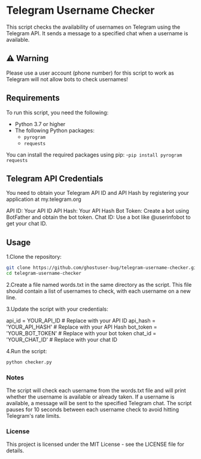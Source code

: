 # Telegram Username Checker

This script checks the availability of usernames on Telegram using the Telegram API. It sends a message to a specified chat when a username is available.

## ⚠️ Warning
Please use a user account (phone number) for this script to work as Telegram will not allow bots to check usernames!

## Requirements

To run this script, you need the following:

- Python 3.7 or higher
- The following Python packages:
  - `pyrogram`
  - `requests`

You can install the required packages using pip:
-`pip install pyrogram requests`

## Telegram API Credentials
You need to obtain your Telegram API ID and API Hash by registering your application at my.telegram.org

API ID: Your API ID
API Hash: Your API Hash
Bot Token: Create a bot using BotFather and obtain the bot token.
Chat ID: Use a bot like @userinfobot to get your chat ID.

## Usage

1.Clone the repository:
```bash
git clone https://github.com/ghostuser-bug/telegram-username-checker.git
cd telegram-username-checker
```
2.Create a file named words.txt in the same directory as the script. This file should contain a list of usernames to check, with each username on a new line.

3.Update the script with your credentials:

api_id = YOUR_API_ID  # Replace with your API ID
api_hash = 'YOUR_API_HASH'  # Replace with your API Hash
bot_token = 'YOUR_BOT_TOKEN'  # Replace with your bot token
chat_id = 'YOUR_CHAT_ID'  # Replace with your chat ID

4.Run the script:
```bash
python checker.py
```

### Notes
The script will check each username from the words.txt file and will print whether the username is available or already taken.
If a username is available, a message will be sent to the specified Telegram chat.
The script pauses for 10 seconds between each username check to avoid hitting Telegram's rate limits.

### License
This project is licensed under the MIT License - see the LICENSE file for details.
